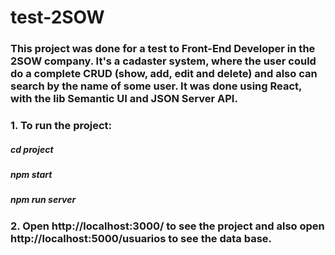 # test-2SOW

### This project was done for a test to Front-End Developer in the 2SOW company. It's a cadaster system, where the user could do a complete CRUD (show, add, edit and delete) and also can search by the name of some user. It was done using React, with the lib Semantic UI and JSON Server API.

### 1. To run the project:

##### cd project

##### npm start

##### npm run server

### 2. Open http://localhost:3000/ to see the project and also open http://localhost:5000/usuarios to see the data base.
